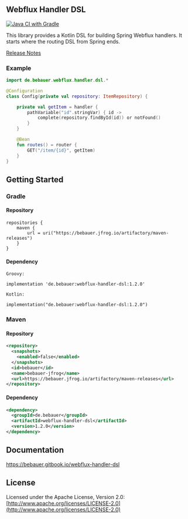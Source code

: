 ## Webflux Handler DSL

[![Java CI with Gradle](https://github.com/bebauer/webflux-handler-dsl/actions/workflows/ci.yaml/badge.svg)](https://github.com/bebauer/webflux-handler-dsl/actions/workflows/ci.yaml)

This library provides a Kotlin DSL for building Spring Webflux handlers. It starts
where the routing DSL from Spring ends.

[Release Notes](docs/releaseNotes.md)

### Example

```kotlin
import de.bebauer.webflux.handler.dsl.*

@Configuration
class Config(private val repository: ItemRepository) {

    private val getItem = handler {
        pathVariable("id".stringVar) { id ->
            complete(repository.findById(id)) or notFound()
        }
    }

    @Bean
    fun routes() = router {
        GET("/item/{id}", getItem)
    }
}
```

## Getting Started

### Gradle

#### Repository

```text
repositories {
    maven {
        url = uri("https://bebauer.jfrog.io/artifactory/maven-releases")
    }
}
```

#### Dependency

```text
Groovy:

implementation 'de.bebauer:webflux-handler-dsl:1.2.0'

Kotlin:

implementation("de.bebauer:webflux-handler-dsl:1.2.0")
```

### Maven

#### Repository

```xml
<repository>
  <snapshots>
    <enabled>false</enabled>
  </snapshots>
  <id>bebauer</id>
  <name>bebauer-jfrog</name>
  <url>https://bebauer.jfrog.io/artifactory/maven-releases</url>
</repository>
```

#### Dependency

```xml
<dependency>
  <groupId>de.bebauer</groupId>
  <artifactId>webflux-handler-dsl</artifactId>
  <version>1.2.0</version>
</dependency>
```

## Documentation

https://bebauer.gitbook.io/webflux-handler-dsl

## License

Licensed under the Apache License, Version 2.0: [http://www.apache.org/licenses/LICENSE-2.0](http://www.apache.org/licenses/LICENSE-2.0)


